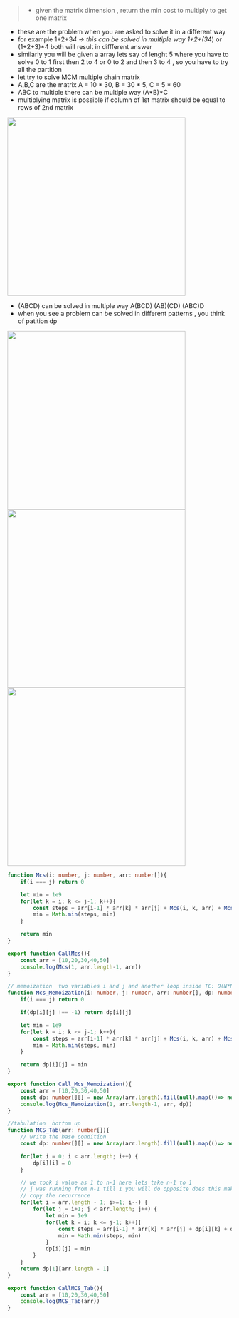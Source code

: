> - given the matrix dimension , return the min cost to multiply to get one matrix

- these are the problem when you are asked to solve it in a different way
- for example 1+2+3*4 -> this can be solved in multiple way 1+2+(3*4) or (1+2+3)*4 both will result in diffferent answer
- similarly you will be given a array lets say of lenght 5 where you have to solve 0 to 1 first then 2 to 4 or 0 to 2 and then 3 to 4 , so you have to try all the partition
- let try to solve MCM multiple chain matrix
- A,B,C are the matrix A = 10 * 30, B = 30 * 5, C = 5 * 60  
- ABC to multiple there can be multiple way (A*B)*C
- multiplying matrix is possible if column of 1st matrix should be equal to rows of 2nd matrix


<img src="https://github.com/user-attachments/assets/5b01304b-33e1-48d0-8d90-577052b1164f" height=400 width=400>


- (ABCD) can be solved in multiple way A(BCD) (AB)(CD) (ABC)D
- when you see a problem can be solved in different patterns , you think of patition dp
 


<img src="https://github.com/user-attachments/assets/a655e4fa-3f93-41a9-ac57-7474d64f52bf" height=400 width=400>

<img src="https://github.com/user-attachments/assets/ab567a13-f026-4c20-aff0-0e66c3540d9c" height=400 width=400>

<img src="https://github.com/user-attachments/assets/9d222afe-15cc-4aab-9a93-dbec4b25ad51" height=400 width=400>



```ts
function Mcs(i: number, j: number, arr: number[]){
    if(i === j) return 0

    let min = 1e9
    for(let k = i; k <= j-1; k++){
        const steps = arr[i-1] * arr[k] * arr[j] + Mcs(i, k, arr) + Mcs(k+1, j, arr) 
        min = Math.min(steps, min)
    }

    return min
}

export function CallMcs(){
    const arr = [10,20,30,40,50]
    console.log(Mcs(1, arr.length-1, arr))
}

// memoization  two variables i and j and another loop inside TC: O(N*N)*N SC: O(N^2) + O(N) is stackspace
function Mcs_Memoization(i: number, j: number, arr: number[], dp: number[][]){
    if(i === j) return 0

    if(dp[i][j] !== -1) return dp[i][j]

    let min = 1e9
    for(let k = i; k <= j-1; k++){
        const steps = arr[i-1] * arr[k] * arr[j] + Mcs(i, k, arr) + Mcs(k+1, j, arr) 
        min = Math.min(steps, min)
    }

    return dp[i][j] = min
}

export function Call_Mcs_Memoization(){
    const arr = [10,20,30,40,50] 
    const dp: number[][] = new Array(arr.length).fill(null).map(()=> new Array(arr.length).fill(-1))
    console.log(Mcs_Memoization(1, arr.length-1, arr, dp))
}

//tabulation  bottom up 
function MCS_Tab(arr: number[]){
    // write the base condition
    const dp: number[][] = new Array(arr.length).fill(null).map(()=> new Array(arr.length).fill(0))

    for(let i = 0; i < arr.length; i++) {
        dp[i][i] = 0
    }

    // we took i value as 1 to n-1 here lets take n-1 to 1
    // j was running from n-1 till 1 you will do opposite does this make sense i is always on left of j so practically j will be i+1
    // copy the recurrence
    for(let i = arr.length - 1; i>=1; i--) {
        for(let j = i+1; j < arr.length; j++) {
            let min = 1e9
            for(let k = i; k <= j-1; k++){
                const steps = arr[i-1] * arr[k] * arr[j] + dp[i][k] + dp[k+1][j] 
                min = Math.min(steps, min)
            }
            dp[i][j] = min
        }
    }
    return dp[1][arr.length - 1]
}

export function CallMCS_Tab(){
    const arr = [10,20,30,40,50] 
    console.log(MCS_Tab(arr))
}

```
